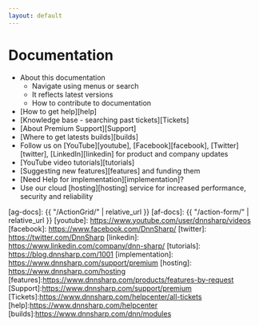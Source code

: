 ```yaml
---
layout: default
---
```


# Documentation

- About this documentation
    - Navigate using menus or search
    - It reflects latest versions
    - How to contribute to documentation
- [How to get help][help]
- [Knowledge base - searching past tickets][Tickets]
- [About Premium Support][Support]
- [Where to get latests builds][builds]
- Follow us on [YouTube][youtube], [Facebook][facebook], [Twitter][twitter], [LinkedIn][linkedin] for product and company updates
- [YouTube video tutorials][tutorials]
- [Suggesting new features][features] and funding them
- [Need Help for implementation][implementation]?
- Use our cloud [hosting][hosting] service for increased performance, security and reliability

[ag-docs]: {{ "/ActionGrid/" | relative_url }}
[af-docs]: {{ "/action-form/" | relative_url }}
[youtube]: <https://www.youtube.com/user/dnnsharp/videos>
[facebook]: <https://www.facebook.com/DnnSharp/>
[twitter]: <https://twitter.com/DnnSharp>
[linkedin]: <https://www.linkedin.com/company/dnn-sharp/>
[tutorials]: <https://blog.dnnsharp.com/1001>
[implementation]: <https://www.dnnsharp.com/support/premium>
[hosting]: <https://www.dnnsharp.com/hosting>
[features]:<https://www.dnnsharp.com/products/features-by-request>
[Support]:<https://www.dnnsharp.com/support/premium>
[Tickets]:<https://www.dnnsharp.com/helpcenter/all-tickets>
[help]:<https://www.dnnsharp.com/helpcenter>
[builds]:<https://www.dnnsharp.com/dnn/modules>